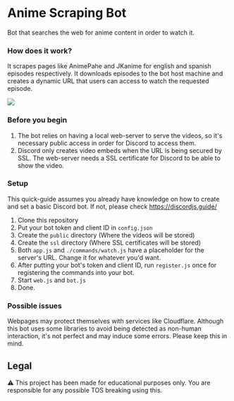 # Anime Scraping Bot

Bot that searches the web for anime content in order to watch it.

### How does it work?

It scrapes pages like AnimePahe and JKanime for english and spanish episodes respectively. It downloads episodes to the bot host machine and creates a dynamic URL that users can access to watch the requested episode.

![](https://i.imgur.com/XfsFz3v.gif)

### Before you begin

1. The bot relies on having a local web-server to serve the videos, so it's necessary public access in order for Discord to access them.
2. Discord only creates video embeds when the URL is being secured by SSL. The web-server needs a SSL certificate for Discord to be able to show the video.

### Setup

This quick-guide assumes you already have knowledge on how to create and set a basic Discord bot. If not, please check https://discordjs.guide/

1. Clone this repository
2. Put your bot token and client ID in `config.json`
3. Create the `public` directory (Where the videos will be stored)
4. Create the `ssl` directory (Where SSL certificates will be stored)
5. Both `app.js` and `./commands/watch.js` have a placeholder for the server's URL. Change it for whatever you'd want.
6. After putting your bot's token and client ID, run `register.js` once for registering the commands into your bot.
7. Start `web.js` and `bot.js`
8. Done.

### Possible issues

Webpages may protect themselves with services like Cloudflare. Although this bot uses some libraries to avoid being detected as non-human interaction, it's not perfect and may induce some errors. Please keep this in mind.


## Legal

⚠️ This project has been made for educational purposes only. You are responsible for any possible TOS breaking using this.

